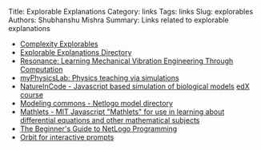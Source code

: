 Title: Explorable Explanations
Category: links
Tags: links
Slug: explorables
Authors: Shubhanshu Mishra
Summary: Links related to explorable explanations


* [Complexity Explorables](http://www.complexity-explorables.org/explorables/)
* [Explorable Explanations Directory](https://explorabl.es/)
* [Resonance: Learning Mechanical Vibration Engineering Through Computation](https://moorepants.github.io/resonance/)
* [myPhysicsLab: Physics teaching via simulations](https://www.myphysicslab.com/)
* [NatureInCode - Javascript based simulation of biological models](http://www.natureincode.com/) [edX course](https://www.edx.org/course/nature-in-code-biology-in-javascript)
* [Modeling commons - Netlogo model directory](http://modelingcommons.org)
* [Mathlets - MIT Javascript "Mathlets" for use in learning about differential equations and other mathematical subjects](https://mathlets.org/)
* [The Beginner's Guide to NetLogo Programming](https://ccl.northwestern.edu/netlogo/bind/)
* [Orbit for interactive prompts](https://docs.withorbit.com/)
